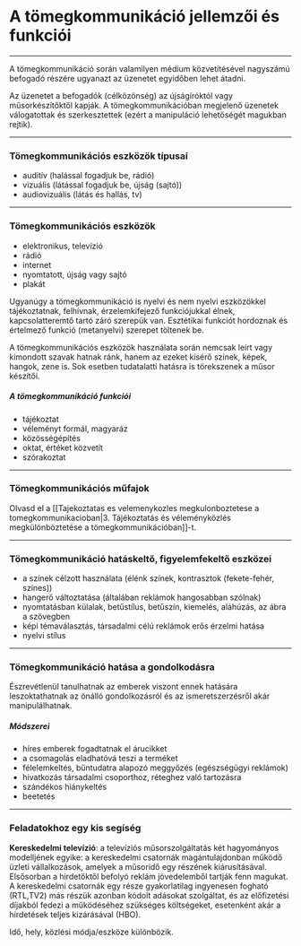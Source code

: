 # A tömegkommunikáció jellemzői és funkciói
---
A tömegkommunikáció során valamilyen médium közvetítésével nagyszámú befogadó részére ugyanazt az üzenetet egyidőben lehet átadni. 

Az üzenetet a befogadók (célközönség) az újságíróktól vagy műsorkészítőktől kapják. A tömegkommunikációban megjelenő üzenetek válogatottak és szerkesztettek (ezért a manipuláció lehetőségét magukban rejtik).
***
### Tömegkommunikációs eszközök típusai
- auditív (halással fogadjuk be, rádió)
- vizuális (látással fogadjuk be, újság (sajtó))
- audiovizuális (látás és hallás, tv)
---
### Tömegkommunikációs eszközök
- elektronikus, televízió
- rádió
- internet
- nyomtatott, újság vagy sajtó
- plakát

Ugyanúgy a tömegkommunikáció is nyelvi és nem nyelvi eszközökkel tájékoztatnak, felhívnak, érzelemkifejező funkciójukkal élnek, kapcsolatteremtő tartó záró szerepük van. Esztétikai funkciót hordoznak és értelmező funkció (metanyelvi) szerepet töltenek be.

A tömegkommunikációs eszközök használata során nemcsak leírt vagy kimondott szavak hatnak ránk, hanem az ezeket kísérő színek, képek, hangok, zene is. Sok esetben tudatalatti hatásra is törekszenek a műsor készítői.

##### A tömegkommunikáció funkciói
-   tájékoztat
-   véleményt formál, magyaráz
-   közösségépítés
-   oktat, értéket közvetít
-   szórakoztat
---
### Tömegkommunikációs műfajok
Olvasd el a [[Tajekoztatas es velemenykozles megkulonboztetese a tomegkommunikacioban|3. Tájékoztatás és véleményközlés megkülönböztetése a tömegkommunikációban]]-t.
***
### Tömegkommunikáció hatáskeltő, figyelemfekeltő eszközei
- a színek célzott használata (élénk színek, kontrasztok (fekete-fehér, színes))
- hangerő változtatása (általában reklámok hangosabban szólnak)
- nyomtatásban külalak, betűstílus, betűszín, kiemelés, aláhúzás, az ábra a szövegben
- képi témaválasztás, társadalmi célú reklámok erős érzelmi hatása
- nyelvi stílus
---
### Tömegkommunikáció hatása a gondolkodásra
Észrevétlenül tanulhatnak az emberek viszont ennek hatására leszoktathatnak az önálló gondolkozásról és az ismeretszerzésről akár manipulálhatnak.

##### Módszerei
- híres emberek fogadtatnak el árucikket
- a csomagolás eladhatóvá teszi a terméket
- félelemkeltés, bűntudatra alapozó meggyőzés (egészségügyi reklámok)
- hivatkozás társadalmi csoporthoz, réteghez való tartozásra
- szándékos hiánykeltés
- beetetés
---
### Feladatokhoz egy kis segíség
**Kereskedelmi televízió**: a televíziós műsorszolgáltatás két hagyományos modelljének egyike: a kereskedelmi csatornák magántulajdonban működő üzleti vállalkozások, amelyek a műsoridő egy részének kiárusításával. Elsősorban a hirdetőktől befolyó reklám jövedelemből tartják fenn magukat. A kereskedelmi csatornák egy része gyakorlatilag ingyenesen fogható (RTL,TV2) más részük azonban kódolt adásokat szolgáltat, és az előfizetési díjakból fedezi a működéséhez szükséges költségeket, esetenként akár a hirdetések teljes kizárásával (HBO).

Idő, hely, közlési módja/eszköze különbözik.